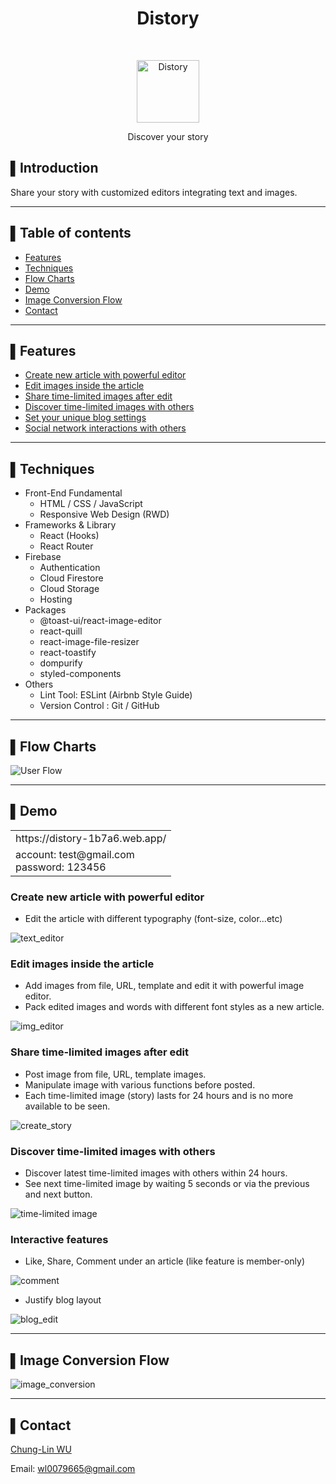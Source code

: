 <h1 align="center"> Distory </h1> <br>

<p align="center">
  <a href="https://distory-1b7a6.web.app/">
    <img alt="Distory" title="Distory" src="readme_img/icon.png" width="100">
  </a>
</p>

<p align="center">
  Discover your story
</p>

## ▌Introduction
  Share your story with customized editors integrating text and images.

---


## ▌Table of contents
* [Features](#▌features)
* [Techniques](#▌techniques)
* [Flow Charts](#▌flow-charts)
* [Demo](#▌demo)
* [Image Conversion Flow](#▌image-conversion-flow)
* [Contact](#▌contact)

---

## ▌Features
* [Create new article with powerful editor](#create-new-article-with-powerful-editor)
* [Edit images inside the article](#edit-images-inside-the-article)
* [Share time-limited images after edit](#share-time-limited-images-after-edit)
* [Discover time-limited images with others](#discover-time-limited-images-with-others)
* [Set your unique blog settings](#interactive-features)
* [Social network interactions with others](#interactive-features)

---


## ▌Techniques
+ Front-End Fundamental
  + HTML / CSS / JavaScript
  + Responsive Web Design (RWD)
+ Frameworks & Library
  + React (Hooks)
  + React Router
+ Firebase
  + Authentication
  + Cloud Firestore
  + Cloud Storage
  + Hosting
+ Packages
  + @toast-ui/react-image-editor
  + react-quill
  + react-image-file-resizer
  + react-toastify
  + dompurify
  + styled-components
+ Others
  + Lint Tool: ESLint (Airbnb Style Guide)
  + Version Control : Git / GitHub

--- 

## ▌Flow Charts
![User Flow](/readme_img/user_flow.png "User FLow")

---
## ▌Demo
<table>
<tr>
<td>
  https://distory-1b7a6.web.app/
</td>

</tr>
<tr>
<td>
  account: test@gmail.com
  </br>
  password: 123456
</td>
</tr>
</table>

### Create new article with powerful editor
- Edit the article with different typography (font-size, color...etc)

![text_editor](/readme_img/text_editor.webp "text_editor")

### Edit images inside the article
- Add images from file, URL, template and edit it with powerful image editor.
- Pack edited images and words with different font styles as a new article.

![img_editor](/readme_img/img_editor.webp "img_editor")

### Share time-limited images after edit
- Post image from file, URL, template images.
- Manipulate image with various functions before posted.
- Each time-limited image (story) lasts for 24 hours and is no more available to be seen.

![create_story](/readme_img/create_story.webp "create_story")

### Discover time-limited images with others
- Discover latest time-limited images with others within 24 hours.
- See next time-limited image by waiting 5 seconds or via the previous and next button.

![time-limited image](/readme_img/story.gif "time-limited image")

### Interactive features
- Like, Share, Comment under an article  (like feature is member-only)

![comment](/readme_img/comment.webp "comment")
- Justify blog layout

![blog_edit](/readme_img/blog_edit.png "blog_edit")


---

## ▌Image Conversion Flow
![image_conversion](/readme_img/detail_flow.png "image_conversion")

---

## ▌Contact
[Chung-Lin WU](https://github.com/Chongfong)

Email: wl0079665@gmail.com
